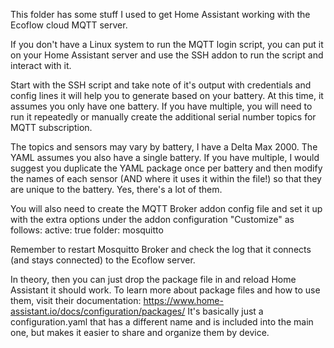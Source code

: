 This folder has some stuff I used to get Home Assistant working with the Ecoflow cloud MQTT server.

If you don't have a Linux system to run the MQTT login script, you can put it on your Home Assistant
server and use the SSH addon to run the script and interact with it.

Start with the SSH script and take note of it's output with credentials and config lines it will
help you to generate based on your battery.  At this time, it assumes you only have one battery.
If you have multiple, you will need to run it repeatedly or manually create the additional serial
number topics for MQTT subscription.

The topics and sensors may vary by battery, I have a Delta Max 2000.  The YAML assumes you also
have a single battery.  If you have multiple, I would suggest you duplicate the YAML package
once per battery and then modify the names of each sensor (AND where it uses it within the file!)
so that they are unique to the battery.  Yes, there's a lot of them.

You will also need to create the MQTT Broker addon config file and set it up with the extra
options under the addon configuration "Customize" as follows:
active: true
folder: mosquitto

Remember to restart Mosquitto Broker and check the log that it connects (and stays connected)
to the Ecoflow server.

In theory, then you can just drop the package file in and reload Home Assistant it should work.
To learn more about package files and how to use them, visit their documentation:
https://www.home-assistant.io/docs/configuration/packages/
It's basically just a configuration.yaml that has a different name and is included into the
main one, but makes it easier to share and organize them by device.

